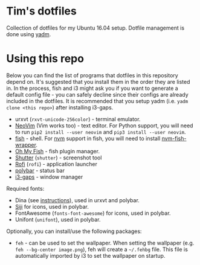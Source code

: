 # Tim's dotfiles

Collection of dotfiles for my Ubuntu 16.04 setup. Dotfile management is done
using [yadm](https://github.com/TheLocehiliosan/yadm).

# Using this repo

Below you can find the list of programs that dotfiles in this repository depend
on. It's suggested that you install them in the order they are listed in. In
the process, fish and i3 might ask you if you want to generate a default config
file - you can safely decline since their configs are already included in the
dotfiles. It is recommended that you setup yadm (i.e. `yadm clone <this repo>`)
after installing i3-gaps.

* urxvt (`rxvt-unicode-256color`) - terminal emulator.
* [NeoVim](https://github.com/neovim/neovim) (Vim works too) - text editor. For
  Python support, you will need to run `pip2 install --user neovim` and `pip3
  install --user neovim`.
* [fish](https://fishshell.com/) - shell. For
  [nvm](https://github.com/creationix/nvm) support in fish, you will
  need to install [nvm-fish-wrapper](https://github.com/passcod/nvm-fish-wrapper).
* [Oh My Fish](https://github.com/oh-my-fish/oh-my-fish) - fish plugin manager.
* [Shutter](http://shutter-project.org/) (`shutter`) - screenshot tool
* [Rofi](https://github.com/DaveDavenport/rofi) (`rofi`) - application launcher
* [polybar](https://github.com/jaagr/polybar) - status bar
* [i3-gaps](https://github.com/Airblader/i3) - window manager

Required fonts:

* Dina (see [instructions](.yadm/Dina%20font%20instructions.md)), used in
  urxvt and polybar.
* [Siji](https://github.com/stark/siji) for icons, used in polybar.
* FontAwesome (`fonts-font-awesome`) for icons, used in polybar.
* Unifont (`unifont`), used in polybar.

Optionally, you can install/use the following packages:

* `feh` - can be used to set the wallpaper. When setting the wallpaper (e.g.
  `feh --bg-center image.png`), feh will create a `~/.fehbg` file. This file
  is automatically imported by i3 to set the wallpaper on startup.

